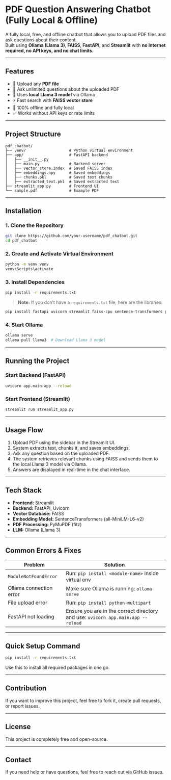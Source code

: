 # PDF Question Answering Chatbot (Fully Local & Offline)

A fully local, free, and offline chatbot that allows you to upload PDF files and ask questions about their content.\
Built using **Ollama (Llama 3)**, **FAISS**, **FastAPI**, and **Streamlit** with **no internet required, no API keys, and no chat limits.**

---

## Features

- 📂 Upload any **PDF file**
- 💬 Ask unlimited questions about the uploaded PDF
- 🧠 Uses **local Llama 3 model** via Ollama
- ⚡ Fast search with **FAISS vector store**
- 🔐 100% offline and fully local
- ✅ Works without API keys or rate limits

---

## Project Structure

```text
pdf_chatbot/
├── venv/                   # Python virtual environment
├── app/                    # FastAPI backend
│   ├── __init__.py
│   ├── main.py             # Backend server
│   ├── vector_store.index  # Saved FAISS index
│   ├── embeddings.npy      # Saved embeddings
│   ├── chunks.pkl          # Saved text chunks
│   ├── extracted_text.pkl  # Saved extracted text
├── streamlit_app.py        # Frontend UI
└── sample.pdf              # Example PDF
```

---

## Installation

### 1. Clone the Repository

```bash
git clone https://github.com/your-username/pdf_chatbot.git
cd pdf_chatbot
```

### 2. Create and Activate Virtual Environment

```bash
python -m venv venv
venv\Scripts\activate
```

### 3. Install Dependencies

```bash
pip install -r requirements.txt
```

> **Note:** If you don’t have a `requirements.txt` file, here are the libraries:

```bash
pip install fastapi uvicorn streamlit faiss-cpu sentence-transformers pymupdf python-multipart requests ollama
```

### 4. Start Ollama

```bash
ollama serve
ollama pull llama3  # Download Llama 3 model
```

---

## Running the Project

### Start Backend (FastAPI)

```bash
uvicorn app.main:app --reload
```

### Start Frontend (Streamlit)

```bash
streamlit run streamlit_app.py
```

---

## Usage Flow

1. Upload PDF using the sidebar in the Streamlit UI.
2. System extracts text, chunks it, and saves embeddings.
3. Ask any question based on the uploaded PDF.
4. The system retrieves relevant chunks using FAISS and sends them to the local Llama 3 model via Ollama.
5. Answers are displayed in real-time in the chat interface.

---

## Tech Stack

- **Frontend:** Streamlit
- **Backend:** FastAPI, Uvicorn
- **Vector Database:** FAISS
- **Embedding Model:** SentenceTransformers (all-MiniLM-L6-v2)
- **PDF Processing:** PyMuPDF (fitz)
- **LLM:** Ollama (Llama 3)

---

## Common Errors & Fixes

| Problem                 | Solution                                                                         |
| ----------------------- | -------------------------------------------------------------------------------- |
| `ModuleNotFoundError`   | Run: `pip install <module-name>` inside virtual env                              |
| Ollama connection error | Make sure Ollama is running: `ollama serve`                                      |
| File upload error       | Run: `pip install python-multipart`                                              |
| FastAPI not loading     | Ensure you are in the correct directory and use: `uvicorn app.main:app --reload` |

---

## Quick Setup Command

```bash
pip install -r requirements.txt
```

Use this to install all required packages in one go.

---

## Contribution

If you want to improve this project, feel free to fork it, create pull requests, or report issues.

---

## License

This project is completely free and open-source.

---

## Contact

If you need help or have questions, feel free to reach out via GitHub issues.

